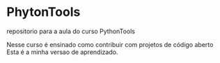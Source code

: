 # PhytonTools
repositorio para a aula do curso PythonTools

Nesse curso é ensinado como contribuir com projetos de código aberto
Esta é a minha versao de aprendizado.